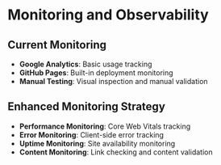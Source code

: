 # Monitoring and Observability

## Current Monitoring
- **Google Analytics**: Basic usage tracking
- **GitHub Pages**: Built-in deployment monitoring
- **Manual Testing**: Visual inspection and manual validation

## Enhanced Monitoring Strategy
- **Performance Monitoring**: Core Web Vitals tracking
- **Error Monitoring**: Client-side error tracking
- **Uptime Monitoring**: Site availability monitoring
- **Content Monitoring**: Link checking and content validation
